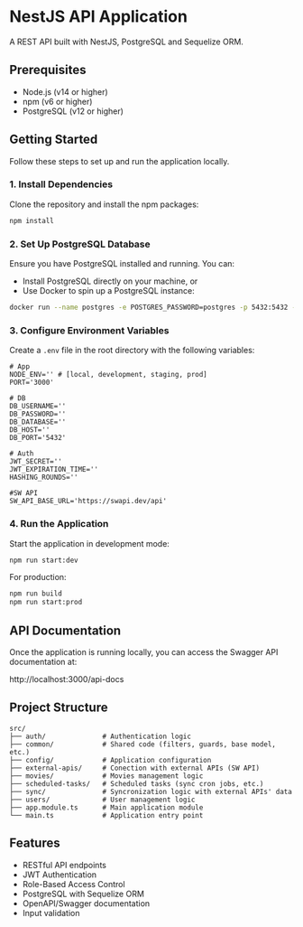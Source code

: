 # NestJS API Application

A REST API built with NestJS, PostgreSQL and Sequelize ORM.

## Prerequisites

- Node.js (v14 or higher)
- npm (v6 or higher)
- PostgreSQL (v12 or higher)

## Getting Started

Follow these steps to set up and run the application locally.

### 1. Install Dependencies

Clone the repository and install the npm packages:

```bash
npm install
```

### 2. Set Up PostgreSQL Database

Ensure you have PostgreSQL installed and running. You can:

- Install PostgreSQL directly on your machine, or
- Use Docker to spin up a PostgreSQL instance:

```bash
docker run --name postgres -e POSTGRES_PASSWORD=postgres -p 5432:5432 -d postgres
```

### 3. Configure Environment Variables

Create a `.env` file in the root directory with the following variables:

```
# App
NODE_ENV='' # [local, development, staging, prod]
PORT='3000'

# DB
DB_USERNAME=''
DB_PASSWORD=''
DB_DATABASE=''
DB_HOST=''
DB_PORT='5432'

# Auth
JWT_SECRET=''
JWT_EXPIRATION_TIME=''
HASHING_ROUNDS=''

#SW API
SW_API_BASE_URL='https://swapi.dev/api'
```

### 4. Run the Application

Start the application in development mode:

```bash
npm run start:dev
```

For production:

```bash
npm run build
npm run start:prod
```

## API Documentation

Once the application is running locally, you can access the Swagger API documentation at:

http://localhost:3000/api-docs

## Project Structure

```
src/
├── auth/              # Authentication logic
├── common/            # Shared code (filters, guards, base model, etc.)
├── config/            # Application configuration
├── external-apis/     # Conection with external APIs (SW API)
├── movies/            # Movies management logic
├── scheduled-tasks/   # Scheduled tasks (sync cron jobs, etc.)
├── sync/              # Syncronization logic with external APIs' data
├── users/             # User management logic
├── app.module.ts      # Main application module
└── main.ts            # Application entry point
```

## Features

- RESTful API endpoints
- JWT Authentication
- Role-Based Access Control
- PostgreSQL with Sequelize ORM
- OpenAPI/Swagger documentation
- Input validation

